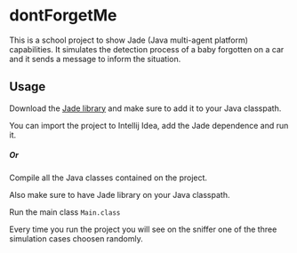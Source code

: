 # dontForgetMe
This is a school project to show Jade (Java multi-agent platform)
capabilities. It simulates the detection process of a baby forgotten
on a car and it sends a message to inform the situation.

## Usage
Download the [Jade library](http://jade.tilab.com/) and make sure to add it to
your Java classpath.

You can import the project to Intellij Idea, add the Jade
dependence and run it.

##### Or
Compile all the Java classes contained on the project.

Also make sure to have Jade library on your Java classpath.

Run the main class `Main.class`

Every time you run the project you will see on the sniffer one
of the three simulation cases choosen randomly.